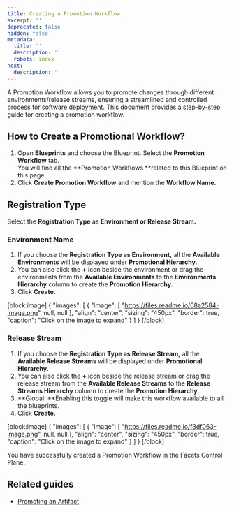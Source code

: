 ```yaml
---
title: Creating a Promotion Workflow
excerpt: ''
deprecated: false
hidden: false
metadata:
  title: ''
  description: ''
  robots: index
next:
  description: ''
---
```

A Promotion Workflow allows you to promote changes through different environments/release streams, ensuring a streamlined and controlled process for software deployment. This document provides a step-by-step guide for creating a promotion workflow.

## How to Create a Promotional Workflow?

1. Open **Blueprints** and choose the Blueprint. Select the **Promotion Workflow** tab.  
   You will find all the **Promotion Workflows **related to this Blueprint on this page.
2. Click **Create Promotion Workflow** and mention the **Workflow Name.**

## Registration Type

Select the **Registration Type** as **Environment **or** Release Stream.**

### Environment Name

1. If you choose the **Registration Type **as** Environment,** all the **Available Environments** will be displayed under **Promotional Hierarchy.**
2. You can also click the **+** icon beside the environment or drag the environments from the **Available Environments** to the **Environments Hierarchy** column to create the **Promotion Hierarchy.**
3. Click **Create.**

[block:image]
{
  "images": [
    {
      "image": [
        "https://files.readme.io/68a2584-image.png",
        null,
        null
      ],
      "align": "center",
      "sizing": "450px",
      "border": true,
      "caption": "Click on the image to expand"
    }
  ]
}
[/block]


### Release Stream

1. If you choose the **Registration Type **as** Release Stream,** all the **Available Release Streams** will be displayed under **Promotional Hierarchy.**
2. You can also click the **+** icon beside the release stream or drag the release stream from the **Available Release Streams** to the **Release Streams Hierarchy** column to create the **Promotion Hierarchy.**
3. **Global: **Enabling this toggle will make this workflow available to all the blueprints.
4. Click **Create.**

[block:image]
{
  "images": [
    {
      "image": [
        "https://files.readme.io/f3df063-image.png",
        null,
        null
      ],
      "align": "center",
      "sizing": "450px",
      "border": true,
      "caption": "Click on the image to expand"
    }
  ]
}
[/block]


You have successfully created a Promotion Workflow in the Facets Control Plane.

## Related guides

- [Promoting an Artifact](https://readme.facets.cloud/docs/creating-a-ci-integration#promoting-an-artifact)